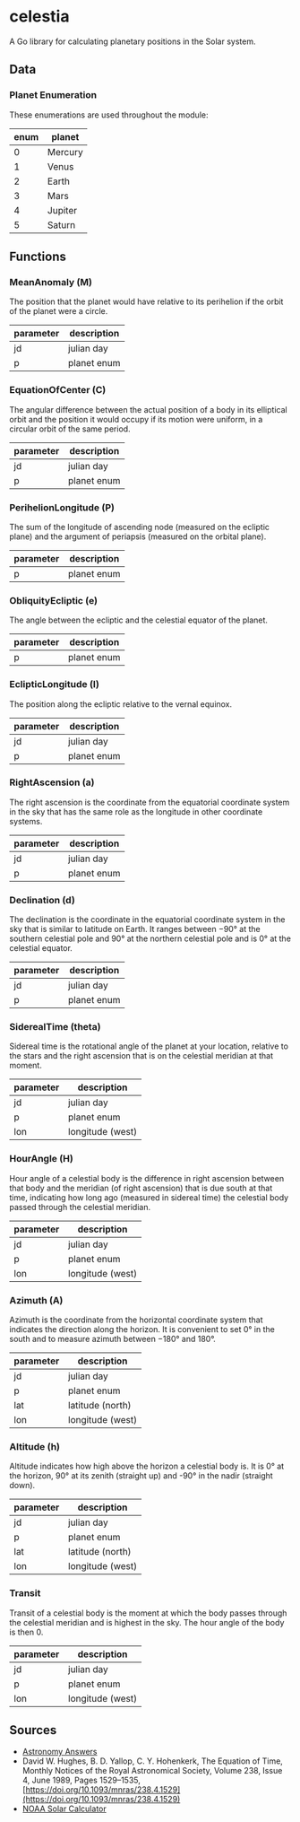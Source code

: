 # celestia

A Go library for calculating planetary positions in the Solar system.

## Data

### Planet Enumeration

These enumerations are used throughout the module:

| enum | planet  |
|------|---------|
| 0    | Mercury |
| 1    | Venus   |
| 2    | Earth   |
| 3    | Mars    |
| 4    | Jupiter |
| 5    | Saturn  |

## Functions

### MeanAnomaly (M)

The position that the planet would have relative to its perihelion if the orbit
of the planet were a circle.

| parameter | description |
|-----------|-------------|
| jd        | julian day  |
| p         | planet enum |

### EquationOfCenter (C)

The angular difference between the actual position of a body in its elliptical
orbit and the position it would occupy if its motion were uniform, in a circular
orbit of the same period.

| parameter | description  |
|-----------|--------------|
| jd        | julian day   |
| p         | planet enum  |

### PerihelionLongitude (P)

The sum of the longitude of ascending node (measured on the ecliptic plane) and
the argument of periapsis (measured on the orbital plane).

| parameter | description |
|-----------|-------------|
| p         | planet enum |

### ObliquityEcliptic (e)

The angle between the ecliptic and the celestial equator of the planet.

| parameter | description |
|-----------|-------------|
| p         | planet enum |

### EclipticLongitude (l)

The position along the ecliptic relative to the vernal equinox.

| parameter | description |
|-----------|-------------|
| jd        | julian day  |
| p         | planet enum |

### RightAscension (a)

The right ascension is the coordinate from the equatorial coordinate system in
the sky that has the same role as the longitude in other coordinate systems.

| parameter | description  |
|-----------|--------------|
| jd        | julian day   |
| p         | planet enum  |

### Declination (d)

The declination is the coordinate in the equatorial coordinate system in the sky
that is similar to latitude on Earth. It ranges between −90° at the southern
celestial pole and 90° at the northern celestial pole and is 0° at the celestial
equator.

| parameter | description  |
|-----------|--------------|
| jd        | julian day   |
| p         | planet enum  |

### SiderealTime (theta)

Sidereal time is the rotational angle of the planet at your location, relative
to the stars and the right ascension that is on the celestial meridian at that
moment.

| parameter | description      |
|-----------|------------------|
| jd        | julian day       |
| p         | planet enum      |
| lon       | longitude (west) |

### HourAngle (H)

Hour angle of a celestial body is the difference in right ascension between that
body and the meridian (of right ascension) that is due south at that time,
indicating how long ago (measured in sidereal time) the celestial body passed
through the celestial meridian.

| parameter | description       |
|-----------|-------------------|
| jd        | julian day        |
| p         | planet enum       |
| lon       | longitude (west)  |

### Azimuth (A)

Azimuth is the coordinate from the horizontal coordinate system that indicates
the direction along the horizon. It is convenient to set 0° in the south and to
measure azimuth between −180° and 180°.

| parameter | description       |
|-----------|-------------------|
| jd        | julian day        |
| p         | planet enum       |
| lat       | latitude (north)  |
| lon       | longitude (west)  |

### Altitude (h)

Altitude indicates how high above the horizon a celestial body is. It is 0° at
the horizon, 90° at its zenith (straight up) and -90° in the nadir (straight
down).

| parameter | description       |
|-----------|-------------------|
| jd        | julian day        |
| p         | planet enum       |
| lat       | latitude (north)  |
| lon       | longitude (west)  |

### Transit

Transit of a celestial body is the moment at which the body passes through the
celestial meridian and is highest in the sky. The hour angle of the body is then
0.

| parameter | description       |
|-----------|-------------------|
| jd        | julian day        |
| p         | planet enum       |
| lon       | longitude (west)  |

## Sources

- [Astronomy Answers](https://aa.quae.nl/)
- David W. Hughes, B. D. Yallop, C. Y. Hohenkerk, The Equation of Time, Monthly Notices of the Royal Astronomical Society, Volume 238, Issue 4, June 1989, Pages 1529–1535, [https://doi.org/10.1093/mnras/238.4.1529](https://doi.org/10.1093/mnras/238.4.1529)
- [NOAA Solar Calculator](https://gml.noaa.gov/grad/solcalc/)
